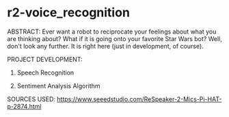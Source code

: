 # r2-voice_recognition

ABSTRACT:
Ever want a robot to reciprocate your feelings about what you are thinking about? 
What if it is going onto your favorite Star Wars bot? Well, don't look any further. 
It is right here (just in development, of course).

PROJECT DEVELOPMENT: 
   1) Speech Recognition
	

   2) Sentiment Analysis Algorithm



SOURCES USED:
https://www.seeedstudio.com/ReSpeaker-2-Mics-Pi-HAT-p-2874.html


